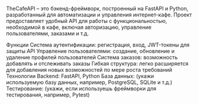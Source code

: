 TheCafeAPI – это бэкенд-фреймворк, построенный на FastAPI и Python, разработанный для автоматизации и управления интернет-кафе. Проект предоставляет удобный API для работы с функциональностью, необходимой в кафе, включая авторизацию, управление пользователями, заказами и т.д.

Функции
Система аутентификации: регистрация, вход, JWT-токены для защиты API
Управление пользователями: создание, обновление и удаление профилей пользователей
Система заказов: возможность добавлять и отслеживать заказы
Гибкая структура: легко расширяется для добавления новых возможностей по мере роста требований
Технологии
Backend: FastAPI, Python
База данных: (укажи используемую базу данных, например, PostgreSQL, SQLite и т.д.)
Тестирование: (укажи, если используешь фреймворки для тестирования, например, Pytest)
